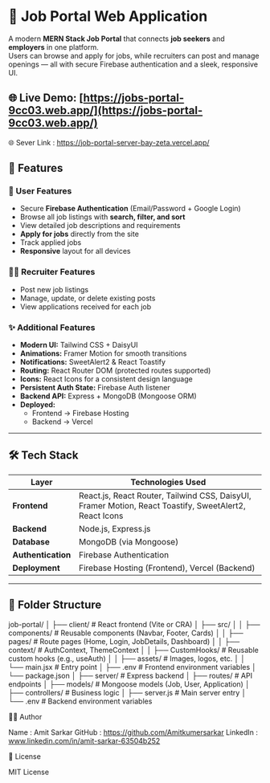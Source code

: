 # 💼 Job Portal Web Application  

A modern **MERN Stack Job Portal** that connects **job seekers** and **employers** in one platform.  
Users can browse and apply for jobs, while recruiters can post and manage openings — all with secure Firebase authentication and a sleek, responsive UI.

🌐 **Live Demo:** [https://jobs-portal-9cc03.web.app/](https://jobs-portal-9cc03.web.app/)
---
🌐 Sever Link : https://job-portal-server-bay-zeta.vercel.app/

## 🚀 Features  

### 👤 User Features
- Secure **Firebase Authentication** (Email/Password + Google Login)
- Browse all job listings with **search, filter, and sort**
- View detailed job descriptions and requirements
- **Apply for jobs** directly from the site
- Track applied jobs
- **Responsive** layout for all devices

### 🧑‍💼 Recruiter Features
- Post new job listings  
- Manage, update, or delete existing posts  
- View applications received for each job  

### ✨ Additional Features
- **Modern UI:** Tailwind CSS + DaisyUI  
- **Animations:** Framer Motion for smooth transitions  
- **Notifications:** SweetAlert2 & React Toastify  
- **Routing:** React Router DOM (protected routes supported)  
- **Icons:** React Icons for a consistent design language  
- **Persistent Auth State:** Firebase Auth listener  
- **Backend API:** Express + MongoDB (Mongoose ORM)  
- **Deployed:**  
  - Frontend → Firebase Hosting  
  - Backend → Vercel  

---

## 🛠️ Tech Stack  

| Layer | Technologies Used |
|-------|-------------------|
| **Frontend** | React.js, React Router, Tailwind CSS, DaisyUI, Framer Motion, React Toastify, SweetAlert2, React Icons |
| **Backend** | Node.js, Express.js |
| **Database** | MongoDB (via Mongoose) |
| **Authentication** | Firebase Authentication |
| **Deployment** | Firebase Hosting (Frontend), Vercel (Backend) |

---

## 📁 Folder Structure  

job-portal/
│
├── client/ # React frontend (Vite or CRA)
│ ├── src/
│ │ ├── components/ # Reusable components (Navbar, Footer, Cards)
│ │ ├── pages/ # Route pages (Home, Login, JobDetails, Dashboard)
│ │ ├── context/ # AuthContext, ThemeContext
│ │ ├── CustomHooks/ # Reusable custom hooks (e.g., useAuth)
│ │ ├── assets/ # Images, logos, etc.
│ │ └── main.jsx # Entry point
│ ├── .env # Frontend environment variables
│ └── package.json
│
├── server/ # Express backend
│ ├── routes/ # API endpoints
│ ├── models/ # Mongoose models (Job, User, Application)
│ ├── controllers/ # Business logic
│ ├── server.js # Main server entry
│ └── .env # Backend environment variables

👨‍💻 Author

Name : Amit Sarkar 
 GitHub : https://github.com/Amitkumersarkar
 LinkedIn : www.linkedin.com/in/amit-sarkar-63504b252

📜 License

MIT License
 

